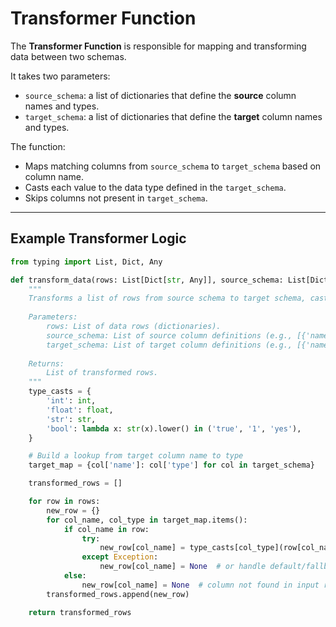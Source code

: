 # Transformer Function

The **Transformer Function** is responsible for mapping and transforming data between two schemas.

It takes two parameters:

- `source_schema`: a list of dictionaries that define the **source** column names and types.
- `target_schema`: a list of dictionaries that define the **target** column names and types.

The function:
- Maps matching columns from `source_schema` to `target_schema` based on column name.
- Casts each value to the data type defined in the `target_schema`.
- Skips columns not present in `target_schema`.

---

## Example Transformer Logic

```python
from typing import List, Dict, Any

def transform_data(rows: List[Dict[str, Any]], source_schema: List[Dict[str, str]], target_schema: List[Dict[str, str]]) -> List[Dict[str, Any]]:
    """
    Transforms a list of rows from source schema to target schema, casting values to the target type.
    
    Parameters:
        rows: List of data rows (dictionaries).
        source_schema: List of source column definitions (e.g., [{'name': 'Quantity', 'type': 'str'}]).
        target_schema: List of target column definitions (e.g., [{'name': 'Quantity', 'type': 'int'}]).
    
    Returns:
        List of transformed rows.
    """
    type_casts = {
        'int': int,
        'float': float,
        'str': str,
        'bool': lambda x: str(x).lower() in ('true', '1', 'yes'),
    }

    # Build a lookup from target column name to type
    target_map = {col['name']: col['type'] for col in target_schema}

    transformed_rows = []

    for row in rows:
        new_row = {}
        for col_name, col_type in target_map.items():
            if col_name in row:
                try:
                    new_row[col_name] = type_casts[col_type](row[col_name])
                except Exception:
                    new_row[col_name] = None  # or handle default/fallback
            else:
                new_row[col_name] = None  # column not found in input row
        transformed_rows.append(new_row)

    return transformed_rows
